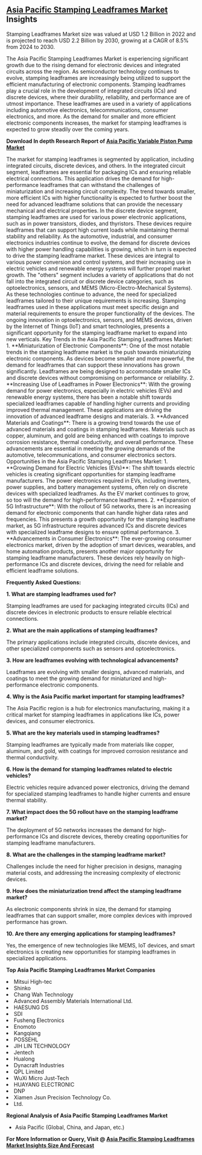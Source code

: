 <h2><a href="https://www.verifiedmarketreports.com/download-sample/?rid=278070&amp;utm_source=Github-Feb&amp;utm_medium=219" target="_blank">Asia Pacific Stamping Leadframes Market</a> Insights</h2><p>Stamping Leadframes Market size was valued at USD 1.2 Billion in 2022 and is projected to reach USD 2.2 Billion by 2030, growing at a CAGR of 8.5% from 2024 to 2030.</p><p><p>The Asia Pacific Stamping Leadframes Market is experiencing significant growth due to the rising demand for electronic devices and integrated circuits across the region. As semiconductor technology continues to evolve, stamping leadframes are increasingly being utilized to support the efficient manufacturing of electronic components. Stamping leadframes play a crucial role in the development of integrated circuits (ICs) and discrete devices, where their durability, reliability, and performance are of utmost importance. These leadframes are used in a variety of applications including automotive electronics, telecommunications, consumer electronics, and more. As the demand for smaller and more efficient electronic components increases, the market for stamping leadframes is expected to grow steadily over the coming years. <p><strong>Download In depth Research Report of <a href="https://www.verifiedmarketreports.com/download-sample/?rid=236118&amp;utm_source=Pulse-Dec&amp;utm_medium=219" target="_blank">Asia Pacific Variable Piston Pump Market</a></strong></p> The market for stamping leadframes is segmented by application, including integrated circuits, discrete devices, and others. In the integrated circuit segment, leadframes are essential for packaging ICs and ensuring reliable electrical connections. This application drives the demand for high-performance leadframes that can withstand the challenges of miniaturization and increasing circuit complexity. The trend towards smaller, more efficient ICs with higher functionality is expected to further boost the need for advanced leadframe solutions that can provide the necessary mechanical and electrical properties. In the discrete device segment, stamping leadframes are used for various power electronic applications, such as in power transistors, diodes, and thyristors. These devices require leadframes that can support high current loads while maintaining thermal stability and reliability. As the automotive, industrial, and consumer electronics industries continue to evolve, the demand for discrete devices with higher power handling capabilities is growing, which in turn is expected to drive the stamping leadframe market. These devices are integral to various power conversion and control systems, and their increasing use in electric vehicles and renewable energy systems will further propel market growth. The "others" segment includes a variety of applications that do not fall into the integrated circuit or discrete device categories, such as optoelectronics, sensors, and MEMS (Micro-Electro-Mechanical Systems). As these technologies continue to advance, the need for specialized leadframes tailored to their unique requirements is increasing. Stamping leadframes used in these applications must meet specific design and material requirements to ensure the proper functionality of the devices. The ongoing innovation in optoelectronics, sensors, and MEMS devices, driven by the Internet of Things (IoT) and smart technologies, presents a significant opportunity for the stamping leadframe market to expand into new verticals. Key Trends in the Asia Pacific Stamping Leadframes Market: 1. **Miniaturization of Electronic Components**: One of the most notable trends in the stamping leadframe market is the push towards miniaturizing electronic components. As devices become smaller and more powerful, the demand for leadframes that can support these innovations has grown significantly. Leadframes are being designed to accommodate smaller ICs and discrete devices without compromising on performance or reliability. 2. **Increasing Use of Leadframes in Power Electronics**: With the growing demand for power electronics, especially in electric vehicles (EVs) and renewable energy systems, there has been a notable shift towards specialized leadframes capable of handling higher currents and providing improved thermal management. These applications are driving the innovation of advanced leadframe designs and materials. 3. **Advanced Materials and Coatings**: There is a growing trend towards the use of advanced materials and coatings in stamping leadframes. Materials such as copper, aluminum, and gold are being enhanced with coatings to improve corrosion resistance, thermal conductivity, and overall performance. These advancements are essential in meeting the growing demands of the automotive, telecommunications, and consumer electronics sectors. Opportunities in the Asia Pacific Stamping Leadframes Market: 1. **Growing Demand for Electric Vehicles (EVs)**: The shift towards electric vehicles is creating significant opportunities for stamping leadframe manufacturers. The power electronics required in EVs, including inverters, power supplies, and battery management systems, often rely on discrete devices with specialized leadframes. As the EV market continues to grow, so too will the demand for high-performance leadframes. 2. **Expansion of 5G Infrastructure**: With the rollout of 5G networks, there is an increasing demand for electronic components that can handle higher data rates and frequencies. This presents a growth opportunity for the stamping leadframe market, as 5G infrastructure requires advanced ICs and discrete devices with specialized leadframe designs to ensure optimal performance. 3. **Advancements in Consumer Electronics**: The ever-growing consumer electronics market, driven by the adoption of smart devices, wearables, and home automation products, presents another major opportunity for stamping leadframe manufacturers. These devices rely heavily on high-performance ICs and discrete devices, driving the need for reliable and efficient leadframe solutions. <p><b>Frequently Asked Questions:</b></p> <p><b>1. What are stamping leadframes used for?</b></p> <p>Stamping leadframes are used for packaging integrated circuits (ICs) and discrete devices in electronic products to ensure reliable electrical connections.</p> <p><b>2. What are the main applications of stamping leadframes?</b></p> <p>The primary applications include integrated circuits, discrete devices, and other specialized components such as sensors and optoelectronics.</p> <p><b>3. How are leadframes evolving with technological advancements?</b></p> <p>Leadframes are evolving with smaller designs, advanced materials, and coatings to meet the growing demand for miniaturized and high-performance electronic components.</p> <p><b>4. Why is the Asia Pacific market important for stamping leadframes?</b></p> <p>The Asia Pacific region is a hub for electronics manufacturing, making it a critical market for stamping leadframes in applications like ICs, power devices, and consumer electronics.</p> <p><b>5. What are the key materials used in stamping leadframes?</b></p> <p>Stamping leadframes are typically made from materials like copper, aluminum, and gold, with coatings for improved corrosion resistance and thermal conductivity.</p> <p><b>6. How is the demand for stamping leadframes related to electric vehicles?</b></p> <p>Electric vehicles require advanced power electronics, driving the demand for specialized stamping leadframes to handle higher currents and ensure thermal stability.</p> <p><b>7. What impact does the 5G rollout have on the stamping leadframe market?</b></p> <p>The deployment of 5G networks increases the demand for high-performance ICs and discrete devices, thereby creating opportunities for stamping leadframe manufacturers.</p> <p><b>8. What are the challenges in the stamping leadframe market?</b></p> <p>Challenges include the need for higher precision in designs, managing material costs, and addressing the increasing complexity of electronic devices.</p> <p><b>9. How does the miniaturization trend affect the stamping leadframe market?</b></p> <p>As electronic components shrink in size, the demand for stamping leadframes that can support smaller, more complex devices with improved performance has grown.</p> <p><b>10. Are there any emerging applications for stamping leadframes?</b></p> <p>Yes, the emergence of new technologies like MEMS, IoT devices, and smart electronics is creating new opportunities for stamping leadframes in specialized applications.</p> </p><p><strong>Top Asia Pacific Stamping Leadframes Market Companies</strong></p><div data-test-id=""><p><li>Mitsui High-tec</li><li> Shinko</li><li> Chang Wah Technology</li><li> Advanced Assembly Materials International Ltd.</li><li> HAESUNG DS</li><li> SDI</li><li> Fusheng Electronics</li><li> Enomoto</li><li> Kangqiang</li><li> POSSEHL</li><li> JIH LIN TECHNOLOGY</li><li> Jentech</li><li> Hualong</li><li> Dynacraft Industries</li><li> QPL Limited</li><li> WuXi Micro Just-Tech</li><li> HUAYANG ELECTRONIC</li><li> DNP</li><li> Xiamen Jsun Precision Technology Co.</li><li> Ltd.</li></p><div><strong>Regional Analysis of&nbsp;Asia Pacific Stamping Leadframes Market</strong></div><ul><li dir="ltr"><p dir="ltr">Asia Pacific (Global, China, and Japan, etc.)</p></li></ul><p><strong>For More Information or Query, Visit @&nbsp;</strong><strong><a href="https://www.verifiedmarketreports.com/product/stamping-leadframes-market/?utm_source=Github-Feb&amp;utm_medium=219" target="_blank">Asia Pacific Stamping Leadframes Market Insights Size And Forecast</a></strong></p></div><h2>&nbsp;</h2><div data-test-id="">&nbsp;</div>
